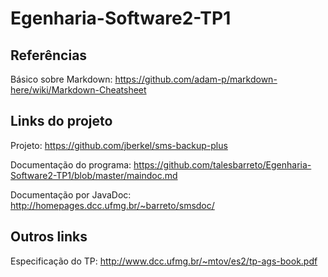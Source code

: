 # Egenharia-Software2-TP1

## Referências
Básico sobre Markdown: https://github.com/adam-p/markdown-here/wiki/Markdown-Cheatsheet

## Links do projeto

Projeto: https://github.com/jberkel/sms-backup-plus

Documentação do programa: https://github.com/talesbarreto/Egenharia-Software2-TP1/blob/master/maindoc.md

Documentação por JavaDoc: http://homepages.dcc.ufmg.br/~barreto/smsdoc/

## Outros links

Especificação do TP: http://www.dcc.ufmg.br/~mtov/es2/tp-ags-book.pdf

